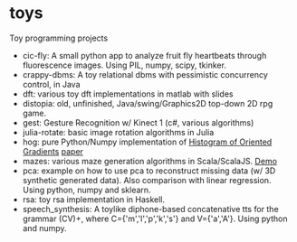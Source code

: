 # toys

Toy programming projects

* cic-fly: A small python app to analyze fruit fly heartbeats through fluorescence images. Using PIL, numpy, scipy, tkinker. 
* crappy-dbms:   A toy relational dbms with pessimistic concurrency control, in Java 
* dft: various toy dft implementations in matlab with slides
* distopia: old, unfinished, Java/swing/Graphics2D top-down 2D rpg game.
* gest: Gesture Recognition w/ Kinect 1 (c#, various algorithms)
* julia-rotate: basic image rotation algorithms in Julia
* hog: pure Python/Numpy implementation of [Histogram of Oriented Gradients](https://en.wikipedia.org/wiki/Histogram_of_oriented_gradients) [paper](https://lear.inrialpes.fr/people/triggs/pubs/Dalal-cvpr05.pdf)
* mazes: various maze generation algorithms in Scala/ScalaJS. [Demo](http://facundoq.github.io/mazes/)
* pca: example on how to use pca to reconstruct missing data (w/ 3D synthetic generated data). Also comparison with linear regression. Using python, numpy and sklearn.
* rsa: toy rsa implementation in Haskell.
* speech_synthesis:  A toylike diphone-based concatenative tts for the grammar (CV)+, where C={'m','l','p','k','s'} and V={'a','A'}. Using python and numpy.




